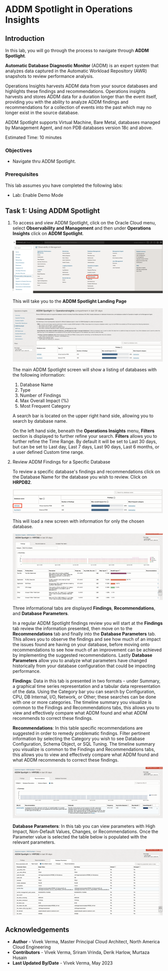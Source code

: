 # ADDM Spotlight in Operations Insights

## Introduction

In this lab, you will go through the process to navigate through **ADDM Spotlight**.

**Automatic Database Diagnostic Monitor** (ADDM) is an expert system that analyzes data captured in the Automatic Workload Repository (AWR) snapshots to review performance analysis.

Operations Insights harvests ADDM data from your source databases and highlights these findings and recommendations. Operations insights harvests and stores ADDM data for a duration longer than the event itself, providing you with the ability to analyze ADDM findings and recommendations for a collection of events into the past which may no longer exist in the source database.

ADDM Spotlight supports Virtual Machine, Bare Metal, databases managed by Management Agent, and non PDB databases version 18c and above.

Estimated Time: 10 minutes

### Objectives

-   Navigate thru ADDM Spotlight.

### Prerequisites

This lab assumes you have completed the following labs:
* Lab: Enable Demo Mode

## Task 1: Using ADDM Spotlight

1.  To access and view ADDM Spotlight, click on the Oracle Cloud menu, select **Observability and Management** and then under **Operations Insights** click on **ADDM Spotlight**.

      ![ADDM Spotlight](./images/addm-spot01.png " ")

      This will take you to the **ADDM Spotlight Landing Page**

      ![ADDM Spotlight Landing Page](./images/addm-spot02.png " ")

      The main ADDM Spotlight screen will show a listing of databases with the following information:
      1.  Database Name
      2.  Type
      3.  Number of Findings
      4.  Max Overall Impact (%)
      5.  Most Frequent Category
      
      A search bar is located on the upper right hand side, allowing you to search by database name.

      On the left hand side, beneath the **Operations Insights** menu, **Filters** section is displayed to further refine your search. **Filters** allows you to further refine the Time Range. By default it will be set to Last 30 days, but can be set to Last day, Last 7 days, Last 90 days, Last 6 months, or a user defined Custom time range.


2.  Review ADDM Findings for a Specific Database

      To review a specific database's findings and recommendations click on the Database Name for the database you wish to review. Click on **HRPDB2**. 
      
      ![Review Findings](./images/addm-spot03.png " ")

      This will load a new screen with information for only the chosen database.
      
      ![Review Findings](./images/addm-spot04.png " ")

      Three informational tabs are displayed **Findings**, **Recommendations**, and **Database Parameters**. 
      
      In a regular ADDM Spotlight findings review you will start at the **Findings** tab review the information presented, then move on to the **Recommendations** tab and finally into the **Database Parameters** tab. This allows you to observe the findings and see how much of an impact the issues found are having on your database, before moving onto recommendations to see how much of an improvement can be achieved by implementing the suggested recommendations. Lastly **Database Parameters** allow you to analyze what parameters have changed historically from your database configuration that could be impacting performance.

      **Findings**: Data in this tab is presented in two formats - under Summary, a graphical time series representation and a tabular data representation of the data. Using the Category bar you can search by Configuration, CPU, DB Internal, I/O, Network, or Other; these searches can be done with one or more categories. The timeline summary you visualize is common to the Findings and Recommendations tabs, this allows you to view and effectively compare what ADDM found and what ADDM recommends to correct these findings.

      **Recommendations**: In this table specific recommendations are suggested in order to remedy problematic findings. Filter pertinent information by selecting the Category you wish to see Database Configuration, Schema Object, or SQL Tuning. The timeline summary you visualize is common to the Findings and Recommendations tabs, this allows you to view and effectively compare what ADDM found and what ADDM recommends to correct these findings.

      ![Recommendations](./images/addm-reco.png " ")

      **Database Parameters**: In this tab you can view parameters with High Impact, Non-Default Values, Changes, or Recommendations. Once the Parameter value is selected the table below is populated with the relevant parameters.

      ![Database Parameters](./images/addm-dbpars.png " ")

## Acknowledgements

- **Author** - Vivek Verma, Master Principal Cloud Architect, North America Cloud Engineering
- **Contributors** - Vivek Verma, Sriram Vrinda, Derik Harlow, Murtaza Husain
- **Last Updated By/Date** - Vivek Verma, May 2023
